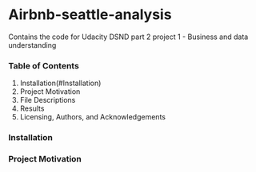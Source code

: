 # Airbnb-seattle-analysis
Contains the code for Udacity DSND part 2 project 1 - Business and data understanding

### Table of Contents
  1. Installation(#Installation)
  2. Project Motivation
  3. File Descriptions
  4. Results
  5. Licensing, Authors, and Acknowledgements

### Installation




### Project Motivation



